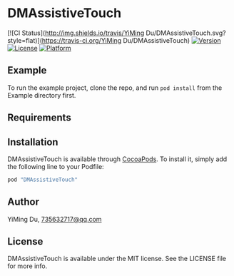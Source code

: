 # DMAssistiveTouch

[![CI Status](http://img.shields.io/travis/YiMing Du/DMAssistiveTouch.svg?style=flat)](https://travis-ci.org/YiMing Du/DMAssistiveTouch)
[![Version](https://img.shields.io/cocoapods/v/DMAssistiveTouch.svg?style=flat)](http://cocoapods.org/pods/DMAssistiveTouch)
[![License](https://img.shields.io/cocoapods/l/DMAssistiveTouch.svg?style=flat)](http://cocoapods.org/pods/DMAssistiveTouch)
[![Platform](https://img.shields.io/cocoapods/p/DMAssistiveTouch.svg?style=flat)](http://cocoapods.org/pods/DMAssistiveTouch)

## Example

To run the example project, clone the repo, and run `pod install` from the Example directory first.

## Requirements

## Installation

DMAssistiveTouch is available through [CocoaPods](http://cocoapods.org). To install
it, simply add the following line to your Podfile:

```ruby
pod "DMAssistiveTouch"
```

## Author

YiMing Du, 735632717@qq.com

## License

DMAssistiveTouch is available under the MIT license. See the LICENSE file for more info.

